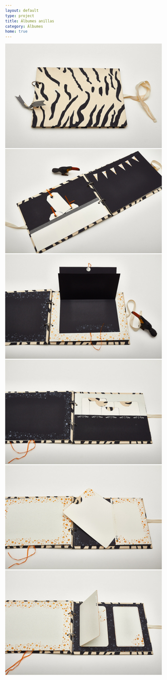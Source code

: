```yaml
---
layout: default
type: project
title: Álbumes anillas
category: Álbumes
home: true
---
```


![](06.jpg)
![](07.jpg)
![](08.jpg)
![](09.jpg)
![](10.jpg)
![](11.jpg)
